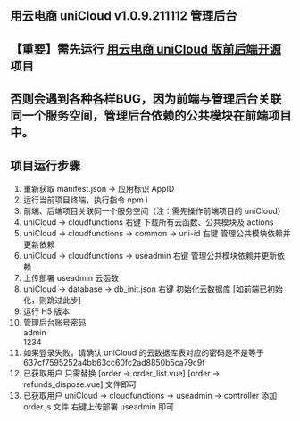 ## 用云电商 uniCloud v1.0.9.211112 管理后台  

## 【重要】需先运行 [用云电商 uniCloud 版前后端开源](https://ext.dcloud.net.cn/plugin?id=5764) 项目
## 否则会遇到各种各样BUG，因为前端与管理后台关联同一个服务空间，管理后台依赖的公共模块在前端项目中。

## 项目运行步骤
1. 重新获取 manifest.json -> 应用标识 AppID
2. 运行当前项目终端，执行指令 npm i
3. 前端、后端项目关联同一个服务空间（注：需先操作前端项目的 uniCloud）
4. uniCloud -> cloudfunctions 右键 下载所有云函数、公共模块及 actions
5. uniCloud -> cloudfunctions -> common -> uni-id 右键 管理公共模块依赖并更新依赖
6. uniCloud -> cloudfunctions -> useadmin 右键 管理公共模块依赖并更新依赖
7. 上传部署 useadmin 云函数
8. uniCloud -> database -> db_init.json 右键 初始化云数据库 [如前端已初始化，则跳过此步]
9. 运行 H5 版本
10. 管理后台账号密码  
   admin  
   1234
11. 如果登录失败，请确认 uniCloud 的云数据库表对应的密码是不是等于 637cf7595252a4bb63cc60fc2ad8850b5ca79c9f
13. 已获取用户 只需替换 [order -> order_list.vue]     [order -> refunds_dispose.vue] 文件即可
14. 已获取用户 uniCloud -> cloudfunctions -> useadmin -> controller 添加 order.js 文件 右键上传部署 useadmin 即可